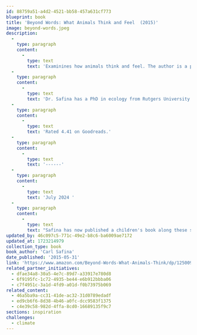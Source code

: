 ```yaml
---
id: 88759a51-a4d2-4521-bb58-457a631cf773
blueprint: book
title: 'Beyond Words: What Animals Think and Feel  (2015)'
image: beyond-words.jpeg
description:
  -
    type: paragraph
    content:
      -
        type: text
        text: 'Examinines how animals think and feel. The author is a professor and ecologist at Columbia University in New York City. Based on the lives of elephants, wolves, and killer whales, it is a humbling investigation into the ways in which humans have dramatically misunderstood — at our intense peril — how our fellow riders on Earth make their well considered way in life.    '
  -
    type: paragraph
    content:
      -
        type: text
        text: 'Dr. Safina has a PhD in ecology from Rutgers University. He is the inaugural holder of the endowed chair for nature and humanity at Stony Brook University, where he co-chairs the steering committee of the Alan Alda Center for Communicating Science and is founding president of the not-for-profit organization, The Safina Center. He hosted the 10-part PBS series Saving the Ocean.'
  -
    type: paragraph
    content:
      -
        type: text
        text: 'Rated 4.41 on Goodreads.'
  -
    type: paragraph
    content:
      -
        type: text
        text: '------'
  -
    type: paragraph
    content:
      -
        type: text
        text: 'July 2024 '
  -
    type: paragraph
    content:
      -
        type: text
        text: "Safina has now published a children's book along these same lines. "
updated_by: 46c097c5-771c-49e2-b8c6-ba6009ae7172
updated_at: 1723214979
collection_type: book
book_author: 'Carl Safina'
date_published: '2015-05-31'
link: 'https://www.amazon.com/Beyond-Words-What-Animals-Think/dp/1250094593/ref=sr_1_1?adgrpid=1332608657087154&dib=eyJ2IjoiMSJ9.MTQTCL1Myona3jkM2BH9ZATFWS4H5aN_en0TnpWq6ycS28PJFqAUvrestxlzzoyj4KYqC8Ee52Ply_I4WSkohdhi8Ie1InbZBh7Xfv-CfEg6prpdkRYp6IC_OKIPAKijX2a5f8Dlq2iCZWdL8z-ARI-4X-zhJ9nxkDs4_vAz0hrJk3RA9fl-RGTFuk7XJN5Ik3NYu7e91SfjQ9X8DhvKgv5Q6Dg8pP-B2lnweLvA0u4.Ao35SK5QfqMrlhWzkzYxAprvwHcqc6OyByRWM64OEqc&dib_tag=se&hvadid=83288111964376&hvbmt=be&hvdev=c&hvlocphy=103662&hvnetw=o&hvqmt=e&hvtargid=kwd-83288383012347%3Aloc-190&hydadcr=3264_10746784&keywords=beyond+words+-+what+animals+think+and+feel&msclkid=fb707a098e5b1635669f1c6c782b7577&qid=1717958258&sr=8-1'
related_partner_initiatives:
  - dfae34a8-30a5-4e7c-89d7-a33917e780d8
  - 6f9195fc-1c72-4935-be44-e6b912bbba06
  - c7f4951c-3a1d-4fd9-a01d-f0b73975b069
related_content:
  - 46a5ba9a-cc31-41de-ac32-31d0789edadf
  - ed9cb6f6-8d38-4b46-a0fc-dcc9583f1375
  - c4e39c58-982d-4ffa-8cd0-16689135f9c7
sections: inspiration
challenges:
  - climate
---
```

